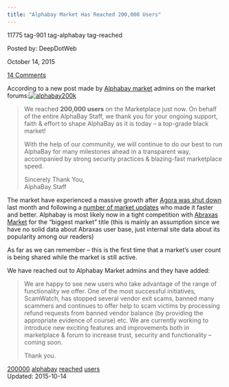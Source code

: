 ```yaml
---
title: "Alphabay Market Has Reached 200,000 Users"
---
```


11775  tag-901 tag-alphabay tag-reached 
    
    
    

Posted by: DeepDotWeb
    
    
<span>October 14, 2015</span>


    
<span><a href="/2015/10/14/alphabay-market-has-reached-200000-users/#comments">14 Comments</a></span>
</p>        
<p>According to a new post made by <a href="http://www.deepdotweb.com/marketplace-directory/listing/alphabay">Alphabay market</a> admins on the market forums:<a href="/imgs/2015/10/alphabay200k.png"><img class="aligncenter size-full wp-image-11781" src="/imgs/2015/10/alphabay200k.png" alt="alphabay200k" width="882" height="175" srcset="/imgs/2015/10/alphabay200k.png 882w, /imgs/2015/10/alphabay200k-300x60.png 300w" sizes="(max-width: 882px) 100vw, 882px" /></a></p>
<blockquote><p>We reached <b>200,000 users</b> on the Marketplace just now. On behalf of the entire AlphaBay Staff, we thank you for your ongoing support, faith &amp; effort to shape AlphaBay as it is today &#8211; a top-grade black market!</p>
<p>With the help of our community, we will continue to do our best to run AlphaBay for many milestones ahead in a transparent way, accompanied by strong security practices &amp; blazing-fast marketplace speed.</p>
<p>Sincerely Thank You,<br />
    AlphaBay Staff</p></blockquote>
<p>The market have experienced a massive growth after <a href="/2015/08/26/agora-market-to-pause-operations-finish-your-orders-and-withdraw-money/">Agora was shut down</a> last month and following a <a href="/tag/alphabay">number of market updates</a> who made it faster and better. Alphabay is most likely now in a tight competition with <a href="http://www.deepdotweb.com/marketplace-directory/listing/abraxas-market">Abraxas Market</a> for the &#8220;biggest market&#8221; title (this is mainly an assumption since we have no solid data about Abraxas user base, just internal site data about its popularity among our readers)</p>
<p>As far as we can remember &#8211; this is the first time that a market&#8217;s user count is being shared while the market is still active.</p>
<p>We have reached out to Alphabay Market admins and they have added:</p>
<blockquote><p>We are happy to see new users who take advantage of the range of functionality we offer. One of the most successful initiatives, ScamWatch, has stopped several vendor exit scams, banned many scammers and continues to offer help to scam victims by processing refund requests from banned vendor balance (by providing the appropriate evidence of course) etc. We are currently working to introduce new exciting features and improvements both in marketplace &amp; forum to increase trust, security and functionality &#8211; coming soon.</p>
<p>Thank you.</p></blockquote>
    
    

<a href="/tag/200000/" rel="tag">200000</a> <a href="/tag/alphabay/" rel="tag">alphabay</a> <a href="/tag/reached/" rel="tag">reached</a> <a href="/tag/users/" rel="tag">users</a></span>				
Updated: 2015-10-14
    
    


